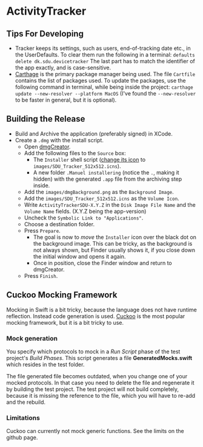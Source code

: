 # ActivityTracker

## Tips For Developing
 * Tracker keeps its settings, such as users, end-of-tracking date etc., in the UserDefaults. To clear them run the following in a terminal: `defaults delete dk.sdu.devicetracker` The last part has to match the identifier of the app exactly, and is case-sensitive.
 * [Carthage](https://github.com/Carthage/Carthage) is the primary package manager being used. The file `Cartfile` contains the list of packages used. To update the packages, use the following command in terminal, while being inside the project: `carthage update --new-resolver --platform MacOS` (I've found the `--new-resolver` to be faster in general, but it is optional).

## Building the Release
 * Build and Archive the application (preferably signed) in XCode.
 * Create a `.dmg` with the install script.
    * Open [dmgCreator](https://sourceforge.net/projects/dmgcreator/).
    * Add the following files to the `Source` box:
      * The `Installer` shell script ([change its icon](https://9to5mac.com/2019/01/17/change-mac-icons/) to `images/SDU_Tracker_512x512.icns`).
      * A new folder `.Manuel installering` (notice the `.`, making it hidden) with the generated `.app` file from the archiving step inside.
    * Add the `images/dmgBackground.png` as the `Background Image`.
    * Add the `images/SDU_Tracker_512x512.icns` as the `Volume Icon`.
    * Write `ActivityTrackerSDU-X.Y.Z` in the `Disk Image File Name` and the `Volume Name` fields. (X.Y.Z being the app-version)
    * Uncheck the `Symbolic Link to "Applications"`.
    * Choose a destination folder.
    * Press `Prepare`.
      * The goal is now to _move_ the `Installer` icon over the black dot on the background image. This can be tricky, as the background is not always shown, but Finder usually shows it, if you close down the initial window and opens it again.
      * Once in position, close the Finder window and return to dmgCreator.
    * Press `Finish`.

## Cuckoo Mocking Framework
Mocking in Swift is a bit tricky, because the language does not have runtime reflection. Instead code generation is used.
[Cuckoo](https://github.com/Brightify/Cuckoo) is the most popular mocking framework, but it is a bit tricky to use.

### Mock generation
You specify which protocols to mock in a _Run Script_ phase of the test project's _Build Phases_.
This script generates a file **GeneratedMocks.swift** which resides in the test folder.

The file generated file becomes outdated, when you change one of your mocked protocols. 
In that case you need to delete the file and regenerate it by building the test project.
The test project will not build completely, because it is missing the reference to the file, which you will have to re-add and the rebuild.

### Limitations
Cuckoo can currently not mock generic functions. See the limits on the github page.
